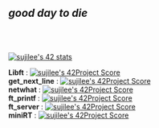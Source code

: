 ## _good day to die_
<br>
<br>


[![sujilee's 42 stats](https://badge42.herokuapp.com/api/stats/sujilee?privacyEmail=true)](https://github.com/JaeSeoKim/badge42)

**Libft** : [![sujilee's 42Project Score](https://badge42.herokuapp.com/api/project/sujilee/Libft)](https://github.com/JaeSeoKim/badge42)<br>
**get_next_line** : [![sujilee's 42Project Score](https://badge42.herokuapp.com/api/project/sujilee/get_next_line)](https://github.com/JaeSeoKim/badge42)<br>
**netwhat** : [![sujilee's 42Project Score](https://badge42.herokuapp.com/api/project/sujilee/netwhat)](https://github.com/JaeSeoKim/badge42)<br>
**ft_printf** : [![sujilee's 42Project Score](https://badge42.herokuapp.com/api/project/sujilee/ft_printf)](https://github.com/JaeSeoKim/badge42)<br>
**ft_server** : [![sujilee's 42Project Score](https://badge42.herokuapp.com/api/project/sujilee/ft_server)](https://github.com/JaeSeoKim/badge42)<br>
**miniRT** : [![sujilee's 42Project Score](https://badge42.herokuapp.com/api/project/sujilee/miniRT)](https://github.com/JaeSeoKim/badge42)<br>




<!--
**eelijus/eelijus** is a ✨ _special_ ✨ repository because its `README.md` (this file) appears on your GitHub profile.

Here are some ideas to get you started:

- 🔭 I’m currently working on ...
- 🌱 I’m currently learning ...
- 👯 I’m looking to collaborate on ...
- 🤔 I’m looking for help with ...
- 💬 Ask me about ...
- 📫 How to reach me: ...
- 😄 Pronouns: ...
- ⚡ Fun fact: ...
-->
